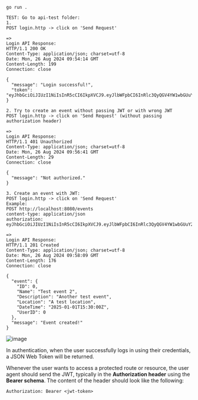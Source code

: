 ```
go run .
```

```
TEST: Go to api-test folder:
1.
POST login.http -> click on 'Send Request'

=>
Login API Response:
HTTP/1.1 200 OK
Content-Type: application/json; charset=utf-8
Date: Mon, 26 Aug 2024 09:54:14 GMT
Content-Length: 199
Connection: close

{
  "message": "Login successful!",
  "token": "eyJhbGciOiJIUzI1NiIsInR5cCI6IkpXVCJ9.eyJlbWFpbCI6InRlc3QyQGV4YW1wbGUuY29tIiwiZXhwIjoxNzI0NjczMjU0LCJ1c2VySWQiOjB9.yj7Sr04IwglYwmmprIcKKLaiRZ0WMBwm5xugkeV0Es8"
}
```

```
2. Try to create an event without passing JWT or with wrong JWT
POST login.http -> click on 'Send Request' (without passing authorization header)

=>
Login API Response:
HTTP/1.1 401 Unauthorized
Content-Type: application/json; charset=utf-8
Date: Mon, 26 Aug 2024 09:56:41 GMT
Content-Length: 29
Connection: close

{
  "message": "Not authorized."
}
```

```
3. Create an event with JWT:
POST login.http -> click on 'Send Request'
Example:
POST http://localhost:8080/events
content-type: application/json
authorization: eyJhbGciOiJIUzI1NiIsInR5cCI6IkpXVCJ9.eyJlbWFpbCI6InRlc3QyQGV4YW1wbGUuY29tIiwiZXhwIjoxNzI0NjczMDg5LCJ1c2VySWQiOjB9.3lcSTvX0sxYmLmI6j36gWm0r6rNFXnTFAmsXqzKqWQA

=>
Login API Response:
HTTP/1.1 201 Created
Content-Type: application/json; charset=utf-8
Date: Mon, 26 Aug 2024 09:58:09 GMT
Content-Length: 176
Connection: close

{
  "event": {
    "ID": 0,
    "Name": "Test event 2",
    "Description": "Another test event",
    "Location": "A test location",
    "DateTime": "2025-01-01T15:30:00Z",
    "UserID": 0
  },
  "message": "Event created!"
}
```

![image](https://github.com/user-attachments/assets/075309e7-6e37-4c7e-88a4-4ea75b032022)

In authentication, when the user successfully logs in using their credentials, a JSON Web Token will be returned. 

Whenever the user wants to access a protected route or resource, the user agent should send the JWT, typically in the **Authorization header** using the **Bearer schema**. The content of the header should look like the following:
```
Authorization: Bearer <jwt-token>
```
